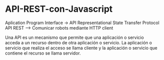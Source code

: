 # API-REST-con-Javascript

Aplication Program Interface -> API
Representational State Transfer Protocol
API REST --> Comunicar robots mediante HTTP client

Una API es un mecanismo que permite que una aplicación o servicio acceda a un recurso dentro de otra aplicación o servicio. La aplicación o servicio que realiza el acceso se llama cliente y la aplicación o servicio que contiene el recurso se llama servidor.
